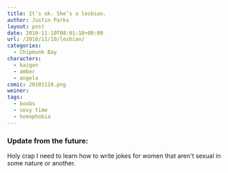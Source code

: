 ```yaml
---
title: It’s ok. She’s a lesbian.
author: Justin Parks
layout: post
date: 2010-11-10T08:01:18+00:00
url: /2010/11/10/lesbian/
categories:
  - Chipmunk Bay
characters:
  - kaigon
  - amber
  - angela
comic: 20101110.png
weiner:
tags:
  - boobs
  - sexy time
  - homophobia
---
```

### Update from the future:
Holy crap I need to learn how to write jokes for women that aren't sexual in some nature or another.

